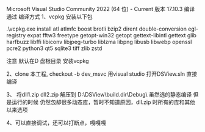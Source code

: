Microsoft Visual Studio Community 2022 (64 位) - Current
版本 17.10.3
编译通过
编译方式
1、vcpkg 安装以下包

.\vcpkg.exe install atl atlmfc boost brotli bzip2 dirent double-conversion egl-registry expat fftw3 freetype getopt-win32 getopt gettext-libintl gettext glib harfbuzz libffi libiconv libjpeg-turbo liblzma libpng libusb libwebp openssl pcre2 python3 qt5 sqlite3 tiff zlib zstd

注意 默认在D 盘根目录 安装vcpkg

2、clone 本工程, checkout -b dev_msvc 用visual studio 打开DSView.sln 直接编译 

3、 将dll1.zip  dll2.zip 解压到 D:\DSView\build.dir\Debug\ 
    虽然选的静态编译 但是运行的时候 仍然包却很多动态库，暂时不知道原因，dll.zip 时所有的库和其他以来选项

4、可以直接调试，还可以打断点，嘎嘎嘎